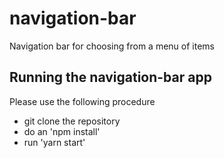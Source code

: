 # navigation-bar
Navigation bar for choosing from a menu of items

## Running the navigation-bar app

Please use the following procedure

* git clone the repository
* do an 'npm install'
* run 'yarn start'


